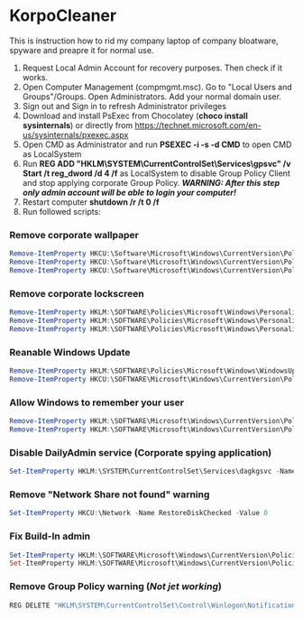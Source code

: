 # KorpoCleaner

This is instruction how to rid my company laptop of company bloatware, spyware and preapre it for normal use.

1. Request Local Admin Account for recovery purposes. Then check if it works.
2. Open Computer Management (compmgmt.msc). Go to "Local Users and Groups"/Groups. Open Administrators. Add your normal domain user.
3. Sign out and Sign in to refresh Administrator privileges
4. Download and install PsExec from Chocolatey (**choco install sysinternals**) or directly from https://technet.microsoft.com/en-us/sysinternals/pxexec.aspx
5. Open CMD as Administrator and run **PSEXEC -i -s -d CMD** to open CMD as LocalSystem
6. Run **REG ADD "HKLM\SYSTEM\CurrentControlSet\Services\gpsvc" /v Start /t reg_dword /d 4 /f** as LocalSystem to disable Group Policy Client and stop applying corporate Group Policy. ***WARNING: After this step only admin account will be able to login your computer!***
7. Restart computer **shutdown /r /t 0 /f**
8. Run followed scripts:

### Remove corporate wallpaper
```powershell
Remove-ItemProperty HKCU:\Software\Microsoft\Windows\CurrentVersion\Policies\ActiveDesktop NoChangingWallPaper
Remove-ItemProperty HKCU:\Software\Microsoft\Windows\CurrentVersion\Policies\System Wallpaper
Remove-ItemProperty HKCU:\Software\Microsoft\Windows\CurrentVersion\Policies\System WallpaperStyle
```

### Remove corporate lockscreen
```powershell
Remove-ItemProperty HKLM:\SOFTWARE\Policies\Microsoft\Windows\Personalization NoChangingLockScreen
Remove-ItemProperty HKLM:\SOFTWARE\Policies\Microsoft\Windows\Personalization LockScreenOverlaysDisabled
Remove-ItemProperty HKLM:\SOFTWARE\Policies\Microsoft\Windows\Personalization LockScreenImage
```

### Reanable Windows Update
```powershell
Remove-ItemProperty HKLM:\SOFTWARE\Policies\Microsoft\Windows\WindowsUpdate DisableWindowsUpdateAccess
Remove-ItemProperty HKCU:\SOFTWARE\Microsoft\Windows\CurrentVersion\Policies\Explorer NoWindowsUpdate
```

### Allow Windows to remember your user
```powershell
Remove-ItemProperty HKLM:\SOFTWARE\Microsoft\Windows\CurrentVersion\Policies\System dontdisplaylastusername
Remove-ItemProperty HKLM:\SOFTWARE\Microsoft\Windows\CurrentVersion\Policies\System dontdisplaylockeduserid
```

### Disable DailyAdmin service (Corporate spying application)
```powershell
Set-ItemProperty HKLM:\SYSTEM\CurrentControlSet\Services\dagkgsvc -Name Start -Value 4
```

### Remove "Network Share not found" warning
```powershell
Set-ItemProperty HKCU:\Network -Name RestoreDiskChecked -Value 0
```

### Fix Build-In admin 
```powershell
Set-ItemProperty HKLM:\SOFTWARE\Microsoft\Windows\CurrentVersion\Policies\System -Name FilterAdministratorToken -Value 1
Set-ItemProperty HKLM:\SOFTWARE\Microsoft\Windows\CurrentVersion\Policies\System\UIPI -Name '(Default)' -Value 1
```

### Remove Group Policy warning (*Not jet working*)
```cmd
REG DELETE "HKLM\SYSTEM\CurrentControlSet\Control\Winlogon\Notifications\Components\GPClient" /va /f
```

